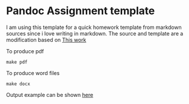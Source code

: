 # Pandoc Assignment template

I am using this template for a quick homework template from markdown sources since i love writing in markdown. The source and template are a modification based on [This work](https://github.com/Wandmalfarbe/pandoc-latex-template)

To produce pdf

```
make pdf
```

To produce word files

```
make docx
```

Output example can be shown [here](example.pdf)
